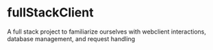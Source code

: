 # fullStackClient
A full stack project to familiarize ourselves with webclient interactions, database management, and request handling
